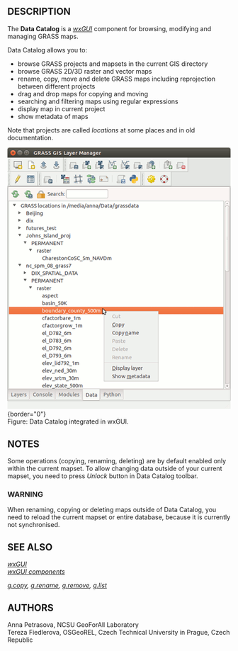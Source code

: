 ## DESCRIPTION

The **Data Catalog** is a *[wxGUI](wxGUI.html)* component for browsing,
modifying and managing GRASS maps.

Data Catalog allows you to:

-   browse GRASS projects and mapsets in the current GIS directory
-   browse GRASS 2D/3D raster and vector maps
-   rename, copy, move and delete GRASS maps including reprojection
    between different projects
-   drag and drop maps for copying and moving
-   searching and filtering maps using regular expressions
-   display map in current project
-   show metadata of maps

Note that projects are called *locations* at some places and in old
documentation.

![data catalog screenshot](datacatalog.png){border="0"}\
Figure: Data Catalog integrated in wxGUI.

## NOTES

Some operations (copying, renaming, deleting) are by default enabled
only within the current mapset. To allow changing data outside of your
current mapset, you need to press *Unlock* button in Data Catalog
toolbar.

### WARNING

When renaming, copying or deleting maps outside of Data Catalog, you
need to reload the current mapset or entire database, because it is
currently not synchronised.

## SEE ALSO

*[wxGUI](wxGUI.html)\
[wxGUI components](wxGUI.components.html)*

*[g.copy](g.copy.html), [g.rename](g.rename.html),
[g.remove](g.remove.html), [g.list](g.list.html)*

## AUTHORS

Anna Petrasova, NCSU GeoForAll Laboratory\
Tereza Fiedlerova, OSGeoREL, Czech Technical University in Prague, Czech
Republic

